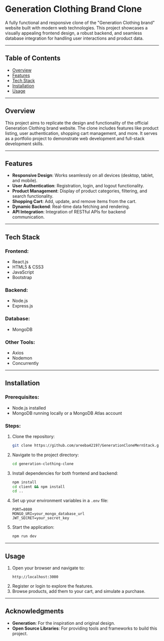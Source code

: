 # Generation Clothing Brand Clone

A fully functional and responsive clone of the "Generation Clothing brand" website built with modern web technologies. This project showcases a visually appealing frontend design, a robust backend, and seamless database integration for handling user interactions and product data.

---

## Table of Contents
- [Overview](#overview)
- [Features](#features)
- [Tech Stack](#tech-stack)
- [Installation](#installation)
- [Usage](#usage)


---

## Overview
This project aims to replicate the design and functionality of the official Generation Clothing brand website. The clone includes features like product listing, user authentication, shopping cart management, and more. It serves as a portfolio project to demonstrate web development and full-stack development skills.

---

## Features
- **Responsive Design**: Works seamlessly on all devices (desktop, tablet, and mobile).
- **User Authentication**: Registration, login, and logout functionality.
- **Product Management**: Display of product categories, filtering, and search functionality.
- **Shopping Cart**: Add, update, and remove items from the cart.
- **Dynamic Backend**: Real-time data fetching and rendering.
- **API Integration**: Integration of RESTful APIs for backend communication.

---

## Tech Stack

### Frontend:
- React.js
- HTML5 & CSS3
- JavaScript
- Bootstrap

### Backend:
- Node.js
- Express.js

### Database:
- MongoDB

### Other Tools:
- Axios
- Nodemon
- Concurrently

---

## Installation

### Prerequisites:
- Node.js installed
- MongoDB running locally or a MongoDB Atlas account

### Steps:
1. Clone the repository:
   ```bash
   git clone https://github.com/areeba42197/GenerationCloneMernStack.git


   ```
2. Navigate to the project directory:
   ```bash
   cd generation-clothing-clone
   ```
3. Install dependencies for both frontend and backend:
   ```bash
   npm install
   cd client && npm install
   cd ..
   ```
4. Set up your environment variables in a `.env` file:
   ```
   PORT=8080
   MONGO_URI=your_mongo_database_url
   JWT_SECRET=your_secret_key
   ```
5. Start the application:
   ```bash
   npm run dev
   ```

---

## Usage
1. Open your browser and navigate to:
   ```
   http://localhost:3000
   ```
2. Register or login to explore the features.
3. Browse products, add them to your cart, and simulate a purchase.

---
## Acknowledgments
- **Generation**: For the inspiration and original design.
- **Open Source Libraries**: For providing tools and frameworks to build this project.
